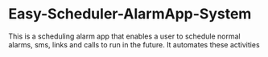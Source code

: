 # Easy-Scheduler-AlarmApp-System
This is a scheduling alarm app that enables a user to schedule normal alarms, sms, links and calls to run in the future. It automates these activities

